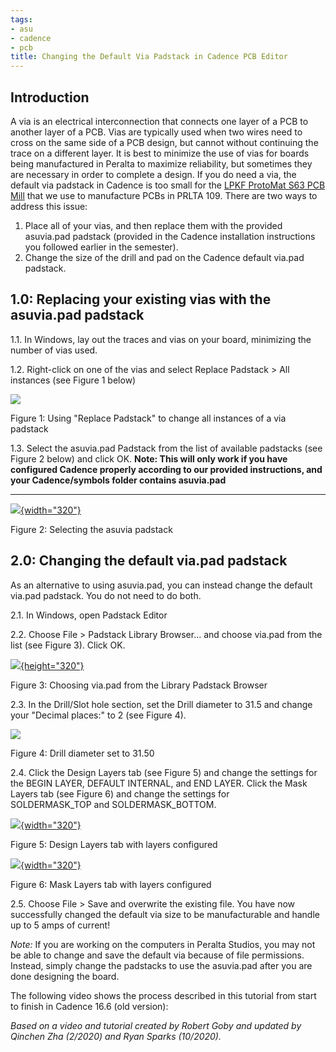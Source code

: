 ```yaml
---
tags:
- asu
- cadence
- pcb
title: Changing the Default Via Padstack in Cadence PCB Editor
---
```


## Introduction

A via is an electrical interconnection that connects one layer of a PCB to another layer of a PCB. Vias are typically used when two wires need to cross on the same side of a PCB design, but cannot without continuing the trace on a different layer. It is best to minimize the use of vias for boards being manufactured in Peralta to maximize reliability, but sometimes they are necessary in order to complete a design. If you do need a via, the default via padstack in Cadence is too small for the [LPKF ProtoMat S63 PCB Mill](http://www.lpkf.com/products/rapid-pcb-prototyping/circuit-board-plotter/protomat-s63.htm) that we use to manufacture PCBs in PRLTA 109. There are two ways to address this issue:

1.  Place all of your vias, and then replace them with the provided asuvia.pad padstack (provided in the Cadence installation instructions you followed earlier in the semester).
2.  Change the size of the drill and pad on the Cadence default via.pad padstack.

## 1.0: Replacing your existing vias with the asuvia.pad padstack

1.1. In Windows, lay out the traces and vias on your board, minimizing the number of vias used.

1.2. Right-click on one of the vias and select Replace Padstack > All instances (see Figure 1 below)

[![](/figures/figure_092.png)](/larger/image0044.png)

Figure 1: Using "Replace Padstack" to change all instances of a via padstack

1.3. Select the asuvia.pad Padstack from the list of available padstacks (see Figure 2 below) and click OK. **Note: This will only work if you have configured Cadence properly according to our provided instructions, and your Cadence/symbols folder contains asuvia.pad**

** **

[![](/figures/figure_096.png){width="320"}](/larger/image0045.png)

Figure 2: Selecting the asuvia padstack

## 2.0: Changing the default via.pad padstack

As an alternative to using asuvia.pad, you can instead change the default via.pad padstack. You do not need to do both.

2.1. In Windows, open Padstack Editor

2.2. Choose File > Padstack Library Browser... and choose via.pad from the list (see Figure 3). Click OK.

[![](/figures/figure_091.png){height="320"}](/larger/image0046.png)

Figure 3: Choosing via.pad from the Library Padstack Browser

2.3. In the Drill/Slot hole section, set the Drill diameter to 31.5 and change your "Decimal places:" to 2 (see Figure 4).

[![](/figures/figure_093.png)](/larger/image0047.png)

Figure 4: Drill diameter set to 31.50

2.4. Click the Design Layers tab (see Figure 5) and change the settings for the BEGIN LAYER, DEFAULT INTERNAL, and END LAYER. Click the Mask Layers tab (see Figure 6) and change the settings for SOLDERMASK_TOP and SOLDERMASK_BOTTOM.

[![](/figures/figure_094.png){width="320"}](/larger/image0048.png)

Figure 5: Design Layers tab with layers configured

[![](/figures/figure_095.png){width="320"}](/larger/image0049.png)

Figure 6: Mask Layers tab with layers configured

2.5. Choose File > Save and overwrite the existing file. You have now successfully changed the default via size to be manufacturable and handle up to 5 amps of current!

*Note:* If you are working on the computers in Peralta Studios, you may not be able to change and save the default via because of file permissions. Instead, simply change the padstacks to use the asuvia.pad after you are done designing the board.

The following video shows the process described in this tutorial from start to finish in Cadence 16.6 (old version):

*Based on a video and tutorial created by Robert Goby and updated by Qinchen Zha (2/2020) and Ryan Sparks (10/2020).*
